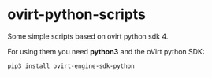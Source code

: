 # ovirt-python-scripts

Some simple scripts based on ovirt python sdk 4.

For using them you need **python3** and the oVirt python SDK:

```
pip3 install ovirt-engine-sdk-python
```

